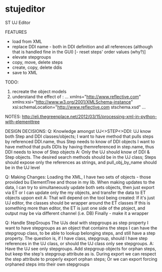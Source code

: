 # stujeditor
ST UJ Editor

FEATURES
- load from XML
- replace DDI name - both in DDI definition and all references (although that is handled fine in the GUI)
[- reset steps' order values (why?)]
- elevate stepgroups
- copy, move, delete steps
- create, copy, delete ddis
- save to XML

TODO:
 1. recreate the object models
 2. understand the effect of :
 	... xmlns="http://www.reflective.com" xmlns:xsi="http://www.w3.org/2001/XMLSchema-instance" xsi:schemaLocation="http://www.reflective.com stschema.xsd" ...

 NOTES:
 http://eli.thegreenplace.net/2012/03/15/processing-xml-in-python-with-elementtree

DESIGN DECISIONS:
Q: Knowledge amongst UJ<>STEP<>DDI:
  UJ know both Step and DDI classes/objects;
  I want to have method that pulls steps by referenced DDI.name, thus Step needs to know of DDI objects
  I want to have method that pulls DDIs by having themreferenced in step.name, thus DDI needs to know of Step objects
A: Only the UJ should know of DDI & Step objects. The desired search methods should be in the UJ class; Steps should expose only the references as strings, and pull_obj_by_name should be in the UJ level

Q: Making Changes:
  Loading the XML, I have two sets of objects - those provided bu ElementTree and those in my lib. When making updates to the data,
  I can try to simultaneously update both sets objects, then just export via ET
  or I can update only the my objects, and transfer the data to ET objects uppon exit
A: That will depend on the tool being created:
  If it's just UJ editor, the classes should be wrapper around the ET classes
  If this is something more than editor, the ET is just one side of the ptoject, and output may be via different channel (i.e. DB)
  Finally - make it a wrapper

Q: Handle StepGroups
  The UJs deal with stepgroups as step property
  I want to have stepgroups as an object that contains the steps
  I can have the stepgroup class, to be able to lookup belonging steps, and still have a step property.
The question is, if I have class, stepgroup, should I have step references in the UJ class, or should the UJ class only see stepgroups.
A: Have the UJ see only stepgroups. Add stepgroup objects for orphan steps, but keep the step's stepgroup attribute as is. During export we can respect the step attribute to properly export orphan steps;
   Or we can export forcing orphaned steps into their own stepgroups




